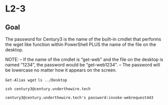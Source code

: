 #  L2-3

## Goal

The password for Century3 is the name of the built-in cmdlet that performs the wget like function within PowerShell PLUS the name of the file on the desktop.

NOTE:
– If the name of the cmdlet is “get-web” and the file on the desktop is named “1234”, the password would be “get-web1234”.
– The password will be lowercase no matter how it appears on the screen.

`Get-Alias wget`
`ls ../Desktop`

`ssh century3@century.underthewire.tech`

`century3@century.underthewire.tech's password:invoke-webrequest443`